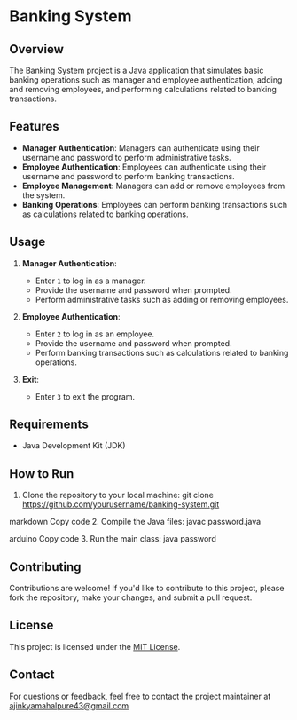 # Banking System

## Overview
The Banking System project is a Java application that simulates basic banking operations such as manager and employee authentication, adding and removing employees, and performing calculations related to banking transactions.

## Features
- **Manager Authentication**: Managers can authenticate using their username and password to perform administrative tasks.
- **Employee Authentication**: Employees can authenticate using their username and password to perform banking transactions.
- **Employee Management**: Managers can add or remove employees from the system.
- **Banking Operations**: Employees can perform banking transactions such as calculations related to banking operations.

## Usage
1. **Manager Authentication**:
   - Enter `1` to log in as a manager.
   - Provide the username and password when prompted.
   - Perform administrative tasks such as adding or removing employees.

2. **Employee Authentication**:
   - Enter `2` to log in as an employee.
   - Provide the username and password when prompted.
   - Perform banking transactions such as calculations related to banking operations.

3. **Exit**:
   - Enter `3` to exit the program.

## Requirements
- Java Development Kit (JDK)

## How to Run
1. Clone the repository to your local machine:
git clone https://github.com/yourusername/banking-system.git

markdown
Copy code
2. Compile the Java files:
javac password.java

arduino
Copy code
3. Run the main class:
java password

## Contributing
Contributions are welcome! If you'd like to contribute to this project, please fork the repository, make your changes, and submit a pull request.

## License
This project is licensed under the [MIT License](LICENSE).

## Contact
For questions or feedback, feel free to contact the project maintainer at ajinkyamahalpure43@gmail.com
